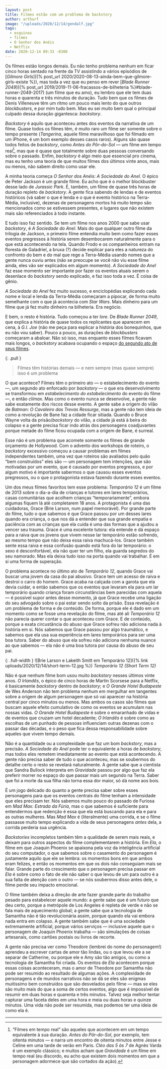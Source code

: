 ```yaml
---
layout: post
title: Filmes estão com um problema de backstory
author: arthurf
image: "/uploads/2020/12/14/gendalf.jpg"
tags:
  - esquinas
  - filmes
  - O Senhor dos Anéis
  - Netflix
date: 2020-12-14 09:33 -0300
---
```


Os filmes estão longos demais. Eu não tenho problema nenhum em ficar cinco horas sentado na frente da TV assistindo a vários episódios de [*Gilmore Girls*]({% post_url 2020/2020-08-13-ainda-bem-que-gilmore-girls-existe %}), mas toda a vez que eu penso em rever [*Blade Runner 2049*]({% post_url 2019/2019-11-06-fracassos-de-bilheteria %}#blade-runner-2049-2017) (um filme que eu amo), eu lembro que ele tem duas horas e quarenta e três minutos de duração. Tudo bem que os filmes de Denis Villeneuve têm um ritmo um pouco mais lento do que outros *blockbusters*, e por mim tudo bem. Mas eu sei muito bem qual o principal culpado dessa duração gigantesca: *backstory*.

*Backstory* é aquilo que aconteceu antes dos eventos da narrativa de um filme. Quase todos os filmes têm, é muito raro um filme ser somente sobre o tempo presente (*Tangerina*, aquele filme maravilhoso que foi filmado em um iPhone, é um bom exemplo desses casos raros). Alguns são quase todos feitos de *backstory*, como *Antes do Pôr-do-Sol* — um filme em tempo real[^1], mas que é quase que totalmente sobre duas pessoas conversando sobre o passado. Enfim, *backstory* é algo meio que essencial pro cinema, mas eu tenho uma teoria de que muitos filmes dos últimos vinte anos, mais ou menos, não sabem direito como usar ele.

A minha teoria começa *O Senhor dos Anéis: A Sociedade do Anel*. O épico de Peter Jackson é um grande filme. Eu acho que é o melhor blockbuster desse lado de *Jurassic Park*. É, também, um filme de quase três horas de duração repleto de *backstory*. A gente fica sabendo de lendas e de eventos históricos (vá saber o que é lenda e o que é evento histórico na Terra-Média, inclusive), dezenas de personagens mortos há muito tempo são mencionados como se estivessem presentes, e lugares que não existem mais são referenciados à todo instante.

E tudo isso faz sentido. Se tem um filme nos anos 2000 que sabe usar *backstory*, é *A Sociedade do Anel*. Mais do que qualquer outro filme da trilogia de Jackson, o primeiro filme entendia muito bem como fazer esses eventos pregressos à história serem desembocarem naturalmente para o que está acontecendo na tela. Quando Frodo e os companheiros entram na floresta de Galadriel, a bruxa (?) decide explicar para eles a natureza do confronto do bem e do mal que rege a Terra-Média usando nomes que a gente nunca ouviu antes (não se preocupe se você não viu esse filme ainda, eles vão ser explicados em algum momento). *A Sociedade do Anel* faz esse momento ser importante por fazer os eventos atuais serem o desenlace do *backstory* sendo explicado, e faz isso toda a vez. É coisa de gênio.

*A Sociedade do Anel* fez muito sucesso, e enciclopédias explicando cada nome e local e lenda da Terra-Média começaram a pipocar, de forma muito semelhante com o que já acontecia com *Star Wars*. Mais dinheiro para um filme que já fez muito dinheiro na bilheteria. Era negócio.

E bem, o resto é história. Tudo começou a ter *lore*. De *Blade Runner 2049*, que explica a história de quase todos os replicantes que aparecem em cena, à *G.I. Joe* (não me peça para explicar a história dos bonequinhos, que eu não vou saber). Pouco a pouco, as durações de *blockbusters* começaram a abaloar. Não só isso, mas enquanto esses filmes ficavam mais longos, o *backstory* acabava ocupando o espaço [do segundo ato de seus filmes](https://www.vox.com/2016/6/29/12046656/independence-day-resurgence-bad-review-no-second-act-problem).


{: .pull }
> Filmes têm histórias demais — e nem sempre (mas quase sempre) isso é um problema

O que acontece? Filmes têm o primeiro ato — o estabelecimento do evento —, um segundo ato enforcado por *backstory* — o que era desenvolvimento se transformou em *estabelecimento do estabelecimento* do evento do filme —, e então *clímax*. Mas como o evento nunca se desenvolve, a gente não sabe exatamente dos riscos desse evento. A gente sabe a origem do vilão de *Batman: O Cavaleiro das Trevas Ressurge*, mas a gente não tem ideia de como a revolução de Bane faz a cidade ficar sitiada. Quando o Bruce Wayne volta da prisão/*backstory* do vilão, a cidade já está à beira do colapso e a gente precisa ficar indo atrás dos personagens coadjuvantes porque metade do filme ficou ocupada com a origem de Bane, é surreal.

Esse não é um problema que acomete somente os filmes de grande orçamento de Hollywood. Com o advento dos workshops de roteiro, o *backstory* excessivo começou a causar problemas em filmes independentes também, uma vez que roteiros são avaliados pelo quão “bem construídos” eles são — um personagem tem intenções, que são motivadas por um evento, que é causado por eventos pregressos, e por algum motivo é importante sabermos o que causou esses eventos pregressos, ou o que o protagonista estava fazendo durante esses eventos.

Um dos meus filmes favoritos tem esse problema: *Temporário 12* é um filme de 2013 sobre o dia-a-dia de crianças e tutores em lares temporários, casas comunitárias que acolhem crianças “temporariamente”, embora algumas fiquem lá até completarem 18 anos. A protagonista é uma das cuidadoras, Grace (Brie Larson, num papel memorável). Por grande parte do filme, tudo o que sabemos é que Grace passou por um desses lares quando era criança, o que nos dá a entender que sua grande empatia e paciência com as crianças que ela cuida é uma das formas que a ajudou a vencer seu trauma. Grace é uma excelente tutora: ela entende e dá espaço para a raiva que os jovens que vivem nesse lar temporário estão sofrendo, ao mesmo tempo que não deixa essa raiva machucá-los. Grace também sente essa raiva e essa confusão quando está fora do lar temporário: o sexo é desconfortável, ela não quer ter um filho, ela guarda segredos do seu namorado. Mas ela deixa tudo isso na porta quando vai trabalhar. É em si uma forma de superação.

O problema acontece no último ato de *Temporário 12*, quando Grace vai buscar uma jovem da casa do pai abusivo. Grace tem um acesso de raiva e destroi o carro do homem. Grace acaba na calçada com a garota que ela devia cuidar, e então sabemos que os eventos que levaram ela para um lar temporário quando criança foram circunstâncias bem parecidas com aquela — é possível supor antes desse momento, já que Grace recebe uma ligação do seu advogado sobre o pai estar sendo solto da prisão. Essa revelação é um problema de forma e de conteúdo. De forma, porque ele é dado em um momento como se fosse uma revelação do filme, mas até ali *Temporário 12* não parecia querer contar o que aconteceu com Grace. E de conteúdo, porque a exata circustância do abuso que Grace sofreu não adiciona nada à história em si. Nós sabemos que Grace passou por algo traumático, e sabemos que ela usa sua experiência em lares temporários para ser uma boa tutora. Saber do abuso que ela sofreu não adiciona nenhuma nuance ao que sabemos — ela não é uma boa tutora por causa do abuso de seu pai.

{: .full-width }
![Brie Larson e Lakeith Smitt em Temporário 12]({% link uploads/2020/12/14/short-term-12.jpg %})
*Temporário 12 (Short Term 12)*

Não é que nenhum filme bom usou muito *backstory* nesses últimos vinte anos. *O Irlandês*, o épico de cinco horas de Martin Scorsese para a Netflix, é basicamente *backstory* dentro de *backstory*; e *O Grande Hotel Budapeste* de Wes Anderson não tem problema nenhum em mergulhar em tangentes sobre a origem de algum personagem que só vai aparecer na história central por cinco minutos ou menos. Mas ambos os casos são filmes que buscam aquele efeito cumulativo de como os eventos se acumulam nas nossas vidas. *O Grande Hotel Budapeste* é sobre o emaranhado de vidas e de eventos que cruzam um hotel decadente; *O Irlandês* é sobre como as escolhas de um punhado de pessoas influenciam outras dezenas com o passar das décadas, e o peso que fica dessa responsabilidade sobre aqueles que vivem tempo demais.

Não é a quantidade ou a complexidade que faz um bom *backstory*, mas a precisão. *A Sociedade do Anel* pode ter o equivalente a horas de *backstory*, mas todos eles remetem imediatamente ao evento que está acontecendo. A gente não precisa saber de tudo o que aconteceu, mas se soubermos do detalhe certo o resto se revelará naturalmente. A gente sabe que a cientista que Sandra Bullock interpreta em *Gravidade* passou por algo que faz ela preferir morrer no espaço do que passar mais um segundo na Terra. Saber que foi a morte da sua filha não torna essa dor maior, só dá nome aos bois.

É um jogo delicado do quanto a gente precisa saber sobre esses personagens para que os eventos centrais do filme tenham a intensidade que eles precisam ter. Nós sabemos muito pouco do passado de Furiosa em *Mad Max: Estrada da Fúria*, mas o que sabemos é suficiente para entendermos que redenção é essa que ela está buscando para ela e para as outras mulheres. Mas *Mad Max* é (literalmente) uma corrida, e se o filme passasse muito tempo explicando a vida de seus personagens _antes_ dela, a corrida perderia sua urgência.

*Backstories* incompletos também têm a qualidade de serem mais reais, e deixam para outros aspectos do filme complementarem a história. Em *Ela*, o filme em que Joaquin Phoenix se apaixona pela voz da inteligência artificial do seu computador, o que sabemos sobre o casamento do personagem é justamente aquilo que ele se lembra: os momentos bons em que ambos eram felizes, e então os momentos em que os dois não conseguiam mais se falar. Grande parte do crescimento que o personagem precisa passar em *Ela* é sobre como o fato de ele não saber o que levou de um para outro é a sua falta de atenção com o outro — se nós soubermos disso antes dele, o filme perde seu impacto emocional.

O filme também deixa a direção de arte fazer grande parte do trabalho pesado para estabelecer aquele mundo: a gente sabe que é um futuro que deu certo, porque a metrópole de Los Angeles é repleta de verde e não se fala mais de aquecimento global; a gente sabe que a tecnologia de Samantha não é tão revolucionária assim, porque quando ela vai embora nada entra em colapso. A gente também sabe que é uma sociedade extremamente artificial, porque vários serviços — inclusive aquele que o personagem de Joaquin Phoenix trabalha — são simulações de coisas artesanais, como cartões postais ou livros de recorte.

A gente não precisa ver como Theodore (lembrei do nome do personagem!) aprendeu a escrever cartas de amor tão lindas, ou o que levou ele a se separar de Catherine, ou porque ele e Amy são tão amigos, ou como a tecnologia de Samantha foi criada. Os eventos de *Ela* acontecem porque essas coisas aconteceram, mas o amor de Theodore por Samantha não pode ser resumido ao resultado de algumas ações. A complexidade de personagens e de mundos narrativos não se dá se eles são enigmas muitíssimo bem construídos que são desvelados pelo filme — mas se eles são muito mais do que a soma de certos eventos, algo que é impossível de resumir em duas horas e quarenta e três minutos. Talvez seja melhor tentar capturar uma faceta deles em uma hora e meia ou duas horas e quinze minutos. Uma vida não pode ser resumida, mas podemos ter uma ideia de como ela é.

***

[^1]: “Filmes em tempo real” são aqueles que acontecem em um tempo equivalente à sua duração. *Antes do Pôr-do-Sol*, por exemplo, tem oitenta minutos — e narra um encontro de oitenta minutos entre Jesse e Celine em uma tarde de verão em Paris. *Cléo das 5 às 7* de Agnès Varda é um exemplo clássico; e muitos acham que *Gravidade* é um filme em tempo real (eu discordo, eu acho que existem dois momentos em que a personagem adormece que são cortados da ação).
